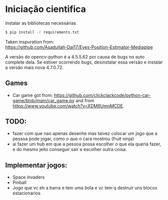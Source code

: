 # Iniciação cientifica

Instalar as bibliotecas necessárias

```bash
$ pip install -r requirements.txt
```
Taken inspuration from: <br>
https://github.com/Asadullah-Dal17/Eyes-Position-Estimator-Mediapipe

A versão do opencv-python é a 4.5.5.62 por causa de bugs no auto complete dela. Se estiver ocorrendo bugs, desinstalar essa versão
e instalar a versão mais nova 4.7.0.72.

## Games
 - Car game got from: https://github.com/clickclackcode/python-car-game/blob/main/car_game.py and from https://www.youtube.com/watch?v=XDM6UmnMCDE.

## TODO:
 - fazer com que nao apenas desenhe mas talvez colocar um jogo que a pessoa pode jogar, como o que o cara mostrou (fruit ninja)
 - ai fazer um hub em que a pessoa possa escolher o que ela queria fazer, e do mesmo jeito conseguir sair e escolher outra coisa.

## Implementar jogos:
 - Space invaders 
 - Pinball
 - Jogo que vc eh a barra e tem uma bola e vc tem q destruir uns blocos estacionarios